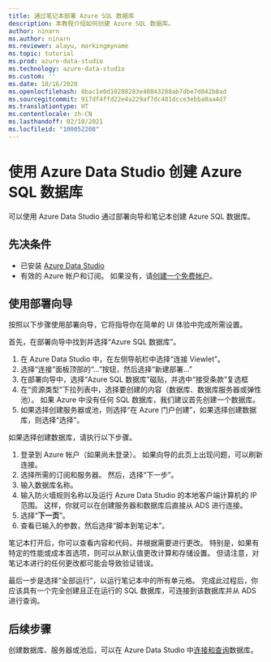 ```yaml
---
title: 通过笔记本部署 Azure SQL 数据库
description: 本教程介绍如何创建 Azure SQL 数据库。
author: ninarn
ms.author: ninarn
ms.reviewer: alayu, markingmyname
ms.topic: tutorial
ms.prod: azure-data-studio
ms.technology: azure-data-studio
ms.custom: ''
ms.date: 10/16/2020
ms.openlocfilehash: 8bac1e0d10208283e40843288ab7dbe7d042b8ad
ms.sourcegitcommit: 917df4ffd22e4a229af7dc481dcce3ebba0aa4d7
ms.translationtype: HT
ms.contentlocale: zh-CN
ms.lasthandoff: 02/10/2021
ms.locfileid: "100052208"
---
```

# <a name="create-an-azure-sql-database-using-azure-data-studio"></a>使用 Azure Data Studio 创建 Azure SQL 数据库

可以使用 Azure Data Studio 通过部署向导和笔记本创建 Azure SQL 数据库。

## <a name="pre-requisites"></a>先决条件

 - 已安装 [Azure Data Studio](download-azure-data-studio.md)
 - 有效的 Azure 帐户和订阅。 如果没有，请[创建一个免费帐户](https://azure.microsoft.com/free/)。

## <a name="use-the-deployment-wizard"></a>使用部署向导

按照以下步骤使用部署向导，它将指导你在简单的 UI 体验中完成所需设置。

首先，在部署向导中找到并选择“Azure SQL 数据库”。

 1. 在 Azure Data Studio 中，在左侧导航栏中选择“连接 Viewlet”。
 2. 选择“连接”面板顶部的“...”按钮，然后选择“新建部署...” 
 3. 在部署向导中，选择“Azure SQL 数据库”磁贴，并选中“接受条款”复选框
 4. 在“资源类型”下拉列表中，选择要创建的内容（数据库、数据库服务器或弹性池）。 如果 Azure 中没有任何 SQL 数据库，我们建议首先创建一个数据库。
 5. 如果选择创建服务器或池，则选择“在 Azure 门户创建”，如果选择创建数据库，则选择“选择”。

如果选择创建数据库，请执行以下步骤。

 1. 登录到 Azure 帐户（如果尚未登录）。 如果向导的此页上出现问题，可以刷新连接。
 2. 选择所需的订阅和服务器。 然后，选择“下一步”。
 3. 输入数据库名称。
 4. 输入防火墙规则名称以及运行 Azure Data Studio 的本地客户端计算机的 IP 范围。 这样，你就可以在创建服务器和数据库后直接从 ADS 进行连接。
 5. 选择“**下一页**”。
 6. 查看已输入的参数，然后选择“脚本到笔记本”。

笔记本打开后，你可以查看内容和代码，并根据需要进行更改。 特别是，如果有特定的性能或成本首选项，则可以从默认值更改计算和存储设置。 但请注意，对笔记本进行的任何更改都可能会导致验证错误。

最后一步是选择“全部运行”，以运行笔记本中的所有单元格。 完成此过程后，你应该具有一个完全创建且正在运行的 SQL 数据库，可连接到该数据库并从 ADS 进行查询。

## <a name="next-steps"></a>后续步骤

创建数据库、服务器或池后，可以在 Azure Data Studio 中[连接和查询](quickstart-sql-database.md)数据库。
